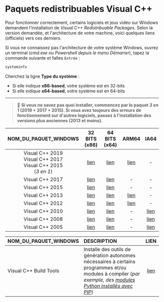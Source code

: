 # Paquets redistribuables Visual C++

Pour fonctionner correctement, certains logiciels et jeux vidéo sur Windows demandent l'installation de _Visual C++ Redistribuable Packages_. Selon la version demandée, et l'architecture de votre machine, voici quelques liens (officiels) vers ces derniers.

Si vous ne connaissez pas l'architecture de votre système Windows, ouvrez un terminal (_cmd.exe ou Powershell depuis le menu Démarrer_), tapez la commande suivante et faîtes `Entrée` :

```bat
systeminfo
```

Cherchez la ligne **Type du système** :

+ Si elle indique **x86-based**, votre système est en 32-bits
+ Si elle indique **x64-based**, votre système est en 64-bits

---

> 🔴 **Si vous ne savez pas quoi installer, commencez par le paquet _3 en 1_ (2019 + 2017 + 2015). Si vous avez toujours des erreurs de fonctionnement sur d'autres logiciels, passez à l'installation des versions plus anciennes (2013 et moins).**

|NOM_DU_PAQUET_WINDOWS|32 BITS (x86)|64 BITS (x64)|ARM64|IA64|
|:--:|:--:|:--:|:--:|:--:|
|Visual C++ 2019<br>Visual C++ 2017<br>Visual C++ 2015<br>(_3 en 1_)|[lien](https://aka.ms/vs/16/release/vc_redist.x86.exe)|[lien](https://aka.ms/vs/16/release/vc_redist.x64.exe)|[lien](https://aka.ms/vs/16/release/VC_redist.arm64.exe)|-|
|Visual C++ 2017|[lien](https://download.visualstudio.microsoft.com/download/pr/100349138/88b50ce70017bf10f2d56d60fcba6ab1/VC_redist.x86.exe)|[lien](https://download.microsoft.com/download/3/b/f/3bf6e759-c555-4595-8973-86b7b4312927/vc_redist.x64.exe)|-|-|
|Visual C++ 2015|[lien](https://download.microsoft.com/download/9/3/F/93FCF1E7-E6A4-478B-96E7-D4B285925B00/vc_redist.x86.exe)|[lien](https://download.microsoft.com/download/9/3/F/93FCF1E7-E6A4-478B-96E7-D4B285925B00/vc_redist.x64.exe)|-|-|
|Visual C++ 2013|[lien](http://download.microsoft.com/download/A/4/D/A4D9F1D3-6449-49EB-9A6E-902F61D8D14B/vcredist_x86.exe)|[lien](http://download.microsoft.com/download/A/4/D/A4D9F1D3-6449-49EB-9A6E-902F61D8D14B/vcredist_x64.exe)|[lien](http://download.microsoft.com/download/A/4/D/A4D9F1D3-6449-49EB-9A6E-902F61D8D14B/vcredist_arm.exe)|-|
|Visual C++ 2012|[lien](http://download.microsoft.com/download/D/3/B/D3B72629-7D95-49ED-A4EC-7FF105754124/VSU4/vcredist_x86.exe)|[lien](http://download.microsoft.com/download/D/3/B/D3B72629-7D95-49ED-A4EC-7FF105754124/VSU4/vcredist_x64.exe)|[lien](http://download.microsoft.com/download/D/3/B/D3B72629-7D95-49ED-A4EC-7FF105754124/VSU4/vcredist_arm.exe)|-|
|Visual C++ 2010|[lien](http://download.microsoft.com/download/1/6/5/165255E7-1014-4D0A-B094-B6A430A6BFFC/vcredist_x86.exe)|[lien](http://download.microsoft.com/download/1/6/5/165255E7-1014-4D0A-B094-B6A430A6BFFC/vcredist_x64.exe)|-|[lien](http://download.microsoft.com/download/1/6/5/165255E7-1014-4D0A-B094-B6A430A6BFFC/vcredist_ia64.exe)|
|Visual C++ 2008|[lien](http://download.microsoft.com/download/5/D/8/5D8C65CB-C849-4025-8E95-C3966CAFD8AE/vcredist_x86.exe)|[lien](http://download.microsoft.com/download/5/D/8/5D8C65CB-C849-4025-8E95-C3966CAFD8AE/vcredist_x64.exe)|-|[lien](http://download.microsoft.com/download/5/D/8/5D8C65CB-C849-4025-8E95-C3966CAFD8AE/vcredist_IA64.exe)|
|Visual C++ 2005|[lien](http://download.microsoft.com/download/5/D/A/5DA273D6-C1CB-4F1C-90C0-73B5263E0AC7/vcredist_x86.EXE)|[lien](http://download.microsoft.com/download/5/D/A/5DA273D6-C1CB-4F1C-90C0-73B5263E0AC7/vcredist_x64.EXE)|-|[lien](http://download.microsoft.com/download/5/D/A/5DA273D6-C1CB-4F1C-90C0-73B5263E0AC7/vcredist_IA64.EXE)|

|NOM_DU_PAQUET_WINDOWS|DESCRIPTION|LIEN|
|:--|:--|:--:|
|Visual C++ Build Tools|Installe des outils de génération autonomes nécessaires à certains programmes et/ou modules à compiler (_par exemple, des [modules Python installés avec PIP](https://www.youtube.com/watch?v=MxvLhp9xJo4)_)|[lien](https://visualstudio.microsoft.com/fr/visual-cpp-build-tools/)|
